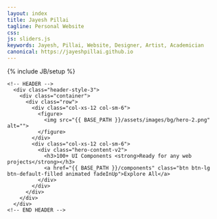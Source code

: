 ```yaml
---
layout: index
title: Jayesh Pillai
tagline: Personal Website
css: 
js: sliders.js
keywords: Jayesh, Pillai, Website, Designer, Artist, Academician
canonical: https://jayeshpillai.github.io
---
```


{% include JB/setup %}
<!-- Content Area Start -->
	<!-- HEADER -->
      <div class="header-style-3">
        <div class="container">
          <div class="row">
            <div class="col-xs-12 col-sm-6">
              <figure>
                <img src="{{ BASE_PATH }}/assets/images/bg/hero-2.png" alt="">
              </figure>
            </div>
            <div class="col-xs-12 col-sm-6">
              <div class="hero-content-v2">
                <h3>100+ UI Components <strong>Ready for any web projects</strong></h3>
                <a href="{{ BASE_PATH }}/components" class="btn btn-lg btn-default-filled animated fadeInUp">Explore All</a>
              </div>
            </div>
          </div>
        </div>
      </div>	
	<!-- END HEADER -->
